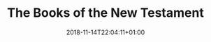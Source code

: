 ---
title: "The Books of the New Testament"
date: 2018-11-14T22:04:11+01:00
draft: true
periodicTable: nt.en
---